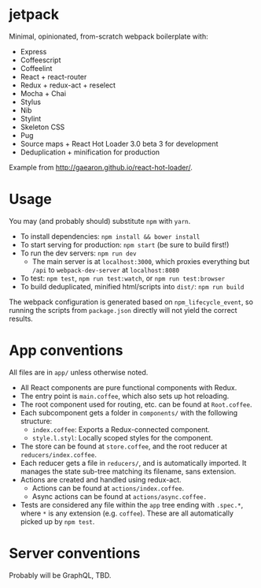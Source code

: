 # jetpack

Minimal, opinionated, from-scratch webpack boilerplate with:
  - Express
  - Coffeescript
  - Coffeelint
  - React + react-router
  - Redux + redux-act + reselect
  - Mocha + Chai
  - Stylus
  - Nib
  - Stylint
  - Skeleton CSS
  - Pug
  - Source maps + React Hot Loader 3.0 beta 3 for development
  - Deduplication + minification for production

Example from http://gaearon.github.io/react-hot-loader/.

# Usage

You may (and probably should) substitute `npm` with `yarn`.

- To install dependencies: `npm install && bower install`
- To start serving for production: `npm start` (be sure to build first!)
- To run the dev servers: `npm run dev`
  - The main server is at `localhost:3000`, which proxies everything but
    `/api` to `webpack-dev-server` at `localhost:8080`
- To test: `npm test`, `npm run test:watch`, or `npm run test:browser`
- To build deduplicated, minified html/scripts into `dist/`: `npm run build`

The webpack configuration is generated based on `npm_lifecycle_event`, so
running the scripts from `package.json` directly will not yield the correct
results.

# App conventions

All files are in `app/` unless otherwise noted.

- All React components are pure functional components with Redux.
- The entry point is `main.coffee`, which also sets up hot reloading.
- The root component used for routing, etc. can be found at `Root.coffee`.
- Each subcomponent gets a folder in `components/` with the following
  structure:
  - `index.coffee`: Exports a Redux-connected component.
  - `style.l.styl`: Locally scoped styles for the component.
- The store can be found at `store.coffee`, and the root reducer at
  `reducers/index.coffee`.
- Each reducer gets a file in `reducers/`, and is automatically imported.
  It manages the state sub-tree matching its filename, sans extension.
- Actions are created and handled using redux-act.
  - Actions can be found at `actions/index.coffee`.
  - Async actions can be found at `actions/async.coffee.`
- Tests are considered any file within the `app` tree ending with `.spec.*`,
  where `*` is any extension (e.g. `coffee`). These are all automatically
  picked up by `npm test`.

# Server conventions

Probably will be GraphQL, TBD.

